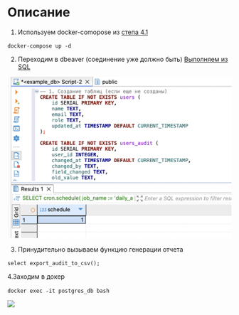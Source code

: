 # Описание

1. Используем docker-comopose из [степа 4.1](../4.1/docker-compose.yml)

```
docker-compose up -d

```

2. Переходим в dbeaver (соединение уже должно быть)
[Выполняем из  SQL](result.sql)


![](https://github.com/DemureLess/stepik_de/blob/main/4/4.2/img/i_4_2_1.png)

3. Принудительно вызываем функцию генерации отчета

```
select export_audit_to_csv();

```

4.Заходим в докер

``` docker exec -it postgres_db bash ```

![](https://github.com/DemureLess/stepik_de/blob/main/4/4.2/img/i_4_2_2.png)

